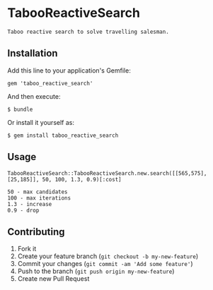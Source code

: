 # TabooReactiveSearch

    Taboo reactive search to solve travelling salesman.

## Installation

Add this line to your application's Gemfile:

    gem 'taboo_reactive_search'

And then execute:

    $ bundle

Or install it yourself as:

    $ gem install taboo_reactive_search

## Usage

    TabooReactiveSearch::TabooReactiveSearch.new.search([[565,575],[25,185]], 50, 100, 1.3, 0.9)[:cost]

    50 - max candidates
    100 - max iterations
    1.3 - increase
    0.9 - drop

## Contributing

1. Fork it
2. Create your feature branch (`git checkout -b my-new-feature`)
3. Commit your changes (`git commit -am 'Add some feature'`)
4. Push to the branch (`git push origin my-new-feature`)
5. Create new Pull Request
